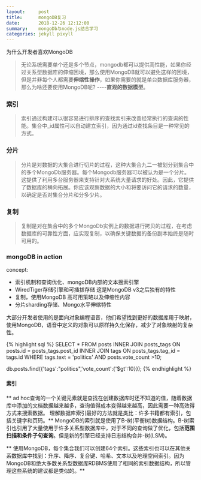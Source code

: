 ```yaml
---
layout:     post
title:      mongoDB复习
date:       2018-12-26 12:12:00
summary:    mongoDb与node.js结合学习
categories: jekyll pixyll
---
```

为什么开发者喜欢MongoDB
> 无论系统需要单个还是多个节点，mongodb都可以提供高性能，如果你经过关系型数据库的伸缩困境，那么使用MongoDB就可以避免这样的困境，但是并非每个人都需要**伸缩性操作**，如果你需要的就是单台数据库服务器，那么为啥还要使用MongoDB呢? ----**直观的数据模型**。



### 索引
> 索引通过构建可以很容易进行排序的查找索引来改善经常执行的查询的性能。集合中_id属性可以自动建立索引，因为通过id查找条目是一种常见的方式。

### 分片
> 分片是对数据的大集合进行切片的过程，这种大集合九二一被划分到集合中的多个MongoDb服务器。每个Mongodb服务器可以被认为是一个分片。这提供了利用多台服务器来支持针对大系统大量请求的好处。因此，它提供了数据库的横向拓展。你应该观察数据的大小和将要访问它的请求的数量，以确定是否对集合分片和分多少片。

### 复制
> 复制是对在集合中的多个MongoDb实例上的数据进行拷贝的过程，在考虑数据库的可靠性方面，应实现复制，以确保关键数据的备份副本始终是随时可用的。


### mongoDB in action
concept:
 - 索引机制和查询优化、mongoDB内部的文本搜索引擎
 - WiredTiger存储引擎和可插拔存储  这是MongoDB v3之后独有的特性
 - 复制，使用MongoDB 高可用策略以及伸缩性内容
 - 分片sharding存储、Mongo水平伸缩特性


大部分开发者使用的是面向对象编程语音，他们希望找到更好的数据库用于映射，使用MongoDB，语音中定义的对象可以原样持久化保存，减少了对象映射的复杂性。

{% highlight sql %}
SELECT * FROM posts
INNER JOIN posts_tags ON posts.id = posts_tags.post_id
INNER JOIN tags ON posts_tags.tag_id = tags.id
WHERE tags.text = 'politics' AND posts.vote_count >10;


db.posts.find({'tags':"politics",'vote_count':{'$gt':10}});
{% endhighlight %}

#### 索引
** ad hoc查询的一个关键元素就是查找在创建数据库时还不知道的值，随着数据库中添加的文档数据越来越多，查询值得成本变得越来越高，因此需要一种高效得方式来搜索数据。 理解数据库索引最好的方法就是类比：许多书籍都有索引，包括关键字和页码。**
MongoDB的索引就是使用了B-树(平衡树)数据结构。B-树索引也引用了大量使用于许多关系型数据库中，对于不同的查询做了优化，包括**范围扫描和条件子句查询**。但是新的引擎已经支持日志结构合并-树(LSM)。

** 使用MongoDB，每个集合我们可以创建64个索引。这些索引也可以在其他关系数据库中找到：升序、降序、复合键、哈希、文本以及地理空间索引。因为MongoDB和绝大多数关系型数据库RDBMS使用了相同的索引数据结构，所以管理这些系统的建议都是类似的。**
